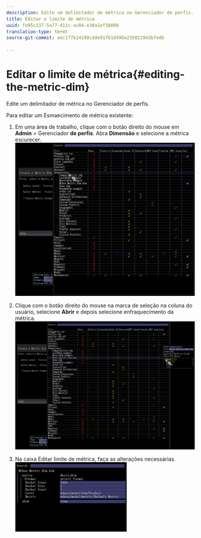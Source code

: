 ```yaml
---
description: Edite um delimitador de métrica no Gerenciador de perfis.
title: Editar o limite de métrica
uuid: fe95c337-5a77-411c-ac04-e30a1ef38098
translation-type: tm+mt
source-git-commit: aec1f7b14198cdde91f61d490a235022943bfedb

---
```



# Editar o limite de métrica{#editing-the-metric-dim}

Edite um delimitador de métrica no Gerenciador de perfis.

Para editar um Esmaecimento de métrica existente:

1. Em uma área de trabalho, clique com o botão direito do mouse em **Admin** > Gerenciador **de perfis**. Abra **Dimensão** e selecione a métrica escurecer. ![](assets/6_4_workstation_metricdim_edit.png)

1. Clique com o botão direito do mouse na marca de seleção na coluna do usuário, selecione **Abrir** e depois selecione enfraquecimento da métrica. ![](assets/6_4_workstation_metricdim_edit_profile.png)

1. Na caixa Editar limite de métrica, faça as alterações necessárias. ![](assets/6_4_workstation_metricdim_edit_metricdim.png)

